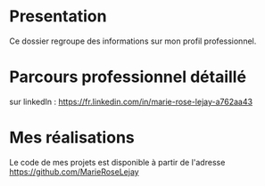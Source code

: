 # Presentation
 Ce dossier regroupe des informations sur mon profil professionnel.

# Parcours professionnel détaillé
 sur linkedIn : https://fr.linkedin.com/in/marie-rose-lejay-a762aa43
 
# Mes réalisations
 Le code de mes projets est disponible à partir de l'adresse https://github.com/MarieRoseLejay

 
